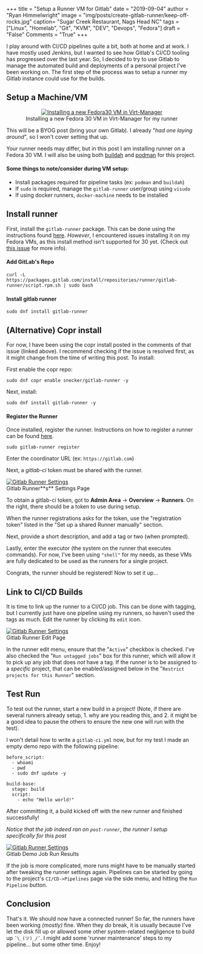 +++
title  = "Setup a Runner VM for Gitlab"
date   = "2019-09-04"
author = "Ryan Himmelwright"
image  = "img/posts/create-gitlab-runner/keep-off-rocks.jpg"
caption= "Sugar Creek Restaurant, Nags Head NC"
tags   = ["Linux", "Homelab", "Git", "KVM", "DEV", "Devops", "Fedora"]
draft  = "False"
Comments = "True"
+++

I play around with CI/CD pipelines quite a bit, both at home and at work. I have
mostly used Jenkins, but I wanted to see how Gitlab's CI/CD tooling has
progressed over the last year. So, I decided to try to use Gitlab to manage the
automated build and deployments of a personal project I've been working on.
The first step of the process was to setup a runner my Gitlab instance could
use for the builds.

<!--more-->


## Setup a Machine/VM

<center>
<a href="/img/posts/create-gitlab-runner/fedora-vm-install.png">
<img alt="Installing a new Fedora30 VM in Virt-Manager" src="/img/posts/create-gitlab-runner/fedora-vm-install.png" style="max-width: 100%;"/></a>
<div class="caption">Installing a new Fedora 30 VM in Virt-Manager for my runner</div>
</center>

This will be a BYOG post (bring your own Gitlab). I already
"*had one laying around*", so I won't cover setting that up.

Your runner needs may differ, but in this post I am installing runner on a
Fedora 30 VM. I will also be using both [buildah](https://buildah.io/) and
[podman](https://podman.io/) for this project.

#### Some things to note/consider during VM setup:

- Install packages required for pipeline tasks (ex: `podman` and `buildah`)
- If `sudo` is required, manage the `gitlab-runner` user/group using `visudo`
- If using docker runners, `docker-machine` needs to be installed

## Install runner
First, install the `gitlab-runner` package. This can be done using the
instructions found
[here](https://docs.gitlab.com/runner/install/linux-repository.html).
*However*, I encountered issues installing it on my Fedora VMs, as this install
method isn't supported for 30 yet.  (Check out [this
issue](https://gitlab.com/gitlab-org/gitlab-runner/issues/4401) for more info).

#### Add GitLab's Repo

```
curl -L https://packages.gitlab.com/install/repositories/runner/gitlab-runner/script.rpm.sh | sudo bash
```

#### Install gitlab runner
```
sudo dnf install gitlab-runner
```

## (Alternative) Copr install

For now, I have been using the copr install posted in the comments
of that issue (linked above). I recommend checking if the issue is resolved first, as it
might change from the time of writing this post. To install:

First enable the copr repo:

```
sudo dnf copr enable snecker/gitlab-runner -y
```

Next, install:

```
sudo dnf install gitlab-runner -y
```

#### Register the Runner

Once installed, register the runner. Instructions on how to register a runner
can be found [here](https://docs.gitlab.com/runner/register/index.html).

```
sudo gitlab-runner register
```

Enter the coordinator URL (ex: `https://gitlab.com`)

Next, a *gitlab-ci* token must be shared with the runner.

<a href="/img/posts/create-gitlab-runner/gitlab-runner-settings.png">
<img alt="Gitlab Runner Settings" src="/img/posts/create-gitlab-runner/gitlab-runner-settings.png" style="max-width: 100%;"/></a>
<div class="caption">Gitlab Runner**s** Settings Page</div>

To obtain a gitlab-ci token, got to **Admin Area** -> **Overview** ->
**Runners**. On the right, there should be a token to use during setup.

When the runner registrations asks for the token, use the "registration token"
listed in the "Set up a shared Runner manually" section.

Next, provide a short description, and add a tag or two (when prompted).

Lastly, enter the executor (the system on the runner that executes commands). For
now, I've been using `"shell"` for my needs, as these VMs are fully
dedicated to be used as the runners for a single project.

Congrats, the runner should be registered! Now to set it up...

## Link to CI/CD Builds

It is time to link up the runner to a CI/CD job. This can be done with
tagging, but I currently just have one pipeline using my runners, so haven't
used the tags as much. Edit the runner by clicking its  `edit` icon.

<a href="/img/posts/create-gitlab-runner/runner-edit.png">
<img alt="Gitlab Runner Settings" src="/img/posts/create-gitlab-runner/runner-edit.png" style="max-width: 100%;"/></a>
<div class="caption">Gitlab Runner Edit Page</div>

In the runner edit menu, ensure that the "`Active`" checkbox is checked. I've
also checked the "`Run untagged jobs`" box for this runner, which will allow it
to pick up any job that does *not* have a tag. If the runner is to be assigned
to a *specific* project, that can be enabled/assigned below in the "`Restrict
projects for this Runner`" section.

## Test Run

To test out the runner, start a new build in a project! (Note, if there are
several runners already setup, 1. why are you reading this, and 2. it might be a good idea
to pause the others to ensure the new one will run with the test).

I won't detail how to write a `gitlab-ci.yml` now, but for my test I made an empty
demo repo with the following pipeline:

```
before_script:
  - whoami
  - pwd
  - sudo dnf update -y

build-base:
  stage: build
  script:
    - echo "Hello world!"
```

After committing it, a build kicked off with the new runner and finished
successfully!

*Notice that the job indeed ran on `post-runner`, the runner I setup
specifically for this post*

<a href="/img/posts/create-gitlab-runner/pipeline-run.png">
<img alt="Gitlab Runner Settings" src="/img/posts/create-gitlab-runner/pipeline-run.png" style="max-width: 100%;"/></a>
<div class="caption">Gitlab Demo Job Run Results</div>

If the job is more complicated, more runs might have to be manually started
after tweaking the runner settings again. Pipelines can be started by going to
the project's `CI/CD->Pipelines` page via the side menu, and hitting the `Run
Pipeline` button.

## Conclusion

That's it. We should now have a connected runner! So far, the runners have been working
*(mostly)* fine. When they *do* break, it is usually because I've let the disk
fill up or allowed some other system-related negligence to build up
`¯\_(ツ)_/¯`. I might add some 'runner maintenance' steps to my pipeline... but
some other time. Enjoy!
